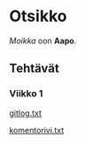 # Otsikko

*Moikka* oon **Aapo**.

## Tehtävät

### Viikko 1
[gitlog.txt](https://github.com/aapolauk/ot-harjoitustyo/blob/master/laskarit/viikko1/gitlog.txt)

[komentorivi.txt](https://github.com/aapolauk/ot-harjoitustyo/blob/master/laskarit/viikko1/komentorivi.txt)

